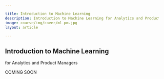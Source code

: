 ```yaml
---

title: Introduction to Machine Learning
description: Introduction to Machine Learning for Analytics and Product Managers
image: course/img/cover/ml-pm.jpg
layout: article

---
```



## Introduction to Machine Learning
for Analytics and Product Managers

COMING SOON